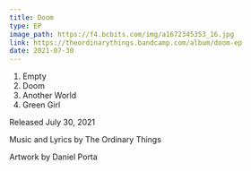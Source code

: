 ```yaml
---
title: Doom
type: EP
image_path: https://f4.bcbits.com/img/a1672345353_16.jpg
link: https://theordinarythings.bandcamp.com/album/doom-ep
date: 2021-07-30
---
```


1. Empty
2. Doom
3. Another World
4. Green Girl

Released July 30, 2021

Music and Lyrics by The Ordinary Things

Artwork by Daniel Porta